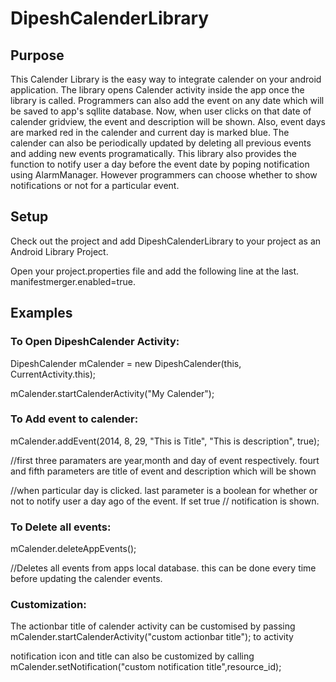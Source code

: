 DipeshCalenderLibrary
=====================

<h2>Purpose</h2>

<p>This Calender Library is the easy way to integrate calender on your android application. The library opens Calender activity inside the app once the library is called. Programmers can also add the event on any date which will be saved to app's sqllite database. Now, when user clicks on that date of calender gridview, the event and description will be shown. Also, event days are marked red in the calender and current day is marked blue. The calender can also be periodically updated by deleting all previous events and adding new events programatically. This library also provides the function to notify user a day before the event date by poping notification using AlarmManager. However programmers can choose whether to show notifications or not for a particular event.</p>

<h2>Setup</h2>

<p>Check out the project and add DipeshCalenderLibrary to your project as an Android Library Project. </p>
<p>Open your project.properties file and add the following line at the last. manifestmerger.enabled=true. </p>

<h2>Examples</h2>

<h3>To Open DipeshCalender Activity:</h3>

<p>DipeshCalender mCalender = new DipeshCalender(this, CurrentActivity.this);</p>
<p>mCalender.startCalenderActivity("My Calender");</p>

<h3>To Add event to calender:</h3>

<p> mCalender.addEvent(2014, 8, 29, "This is Title", "This is description", true);</p>

<p> //first three paramaters are year,month and day of event respectively. fourt and fifth parameters are title of event and description which will be shown</p>
<p> //when particular day is clicked. last parameter is a boolean for whether or not to notify user a day ago of the event. If set true // notification is shown.</p>

<h3>To Delete all events:</h3>

<p> mCalender.deleteAppEvents();</p>
<p> //Deletes all events from apps local database. this can be done every time before updating the calender events.</p>

<h3>Customization:</h3>

<p> The actionbar title of calender activity can be customised by passing mCalender.startCalenderActivity("custom actionbar title"); to activity</p>
<p> notification icon and title can also be customized by calling mCalender.setNotification("custom notification title",resource_id);</p>
